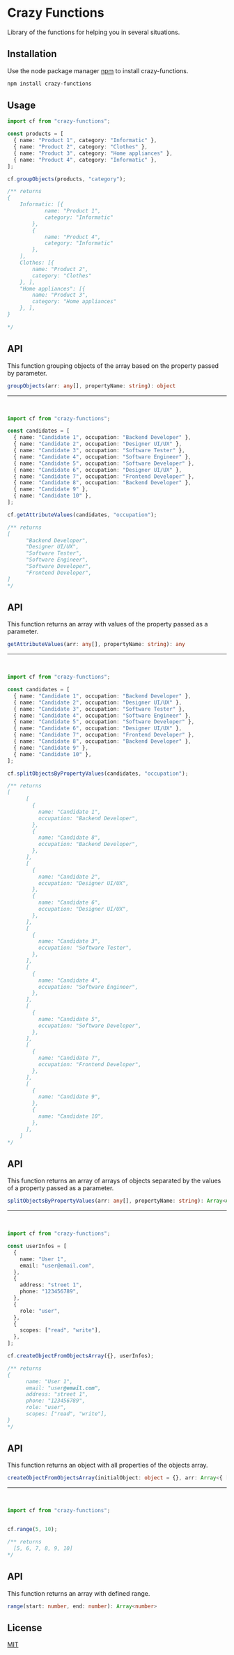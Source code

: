 # Crazy Functions

Library of the functions for helping you in several situations.

## Installation

Use the node package manager [npm](https://nodejs.org/en/download/package-manager) to install crazy-functions.

```bash
npm install crazy-functions
```

## Usage

```typescript
import cf from "crazy-functions";

const products = [
  { name: "Product 1", category: "Informatic" },
  { name: "Product 2", category: "Clothes" },
  { name: "Product 3", category: "Home appliances" },
  { name: "Product 4", category: "Informatic" },
];

cf.groupObjects(products, "category");

/** returns 
{
    Informatic: [{
            name: "Product 1",
            category: "Informatic"
        },
        {
            name: "Product 4",
            category: "Informatic"
        },
    ],
    Clothes: [{
        name: "Product 2",
        category: "Clothes"
    }, ],
    "Home appliances": [{
        name: "Product 3",
        category: "Home appliances"
    }, ],
}

*/
```

## API

This function grouping objects of the array based on the property passed by parameter.

```typescript
groupObjects(arr: any[], propertyName: string): object
```

---

&nbsp;

```typescript
import cf from "crazy-functions";

const candidates = [
  { name: "Candidate 1", occupation: "Backend Developer" },
  { name: "Candidate 2", occupation: "Designer UI/UX" },
  { name: "Candidate 3", occupation: "Software Tester" },
  { name: "Candidate 4", occupation: "Software Engineer" },
  { name: "Candidate 5", occupation: "Software Developer" },
  { name: "Candidate 6", occupation: "Designer UI/UX" },
  { name: "Candidate 7", occupation: "Frontend Developer" },
  { name: "Candidate 8", occupation: "Backend Developer" },
  { name: "Candidate 9" },
  { name: "Candidate 10" },
];

cf.getAttributeValues(candidates, "occupation");

/** returns 
[
      "Backend Developer",
      "Designer UI/UX",
      "Software Tester",
      "Software Engineer",
      "Software Developer",
      "Frontend Developer",
]
*/
```

## API

This function returns an array with values ​​of the property passed as a parameter.

```typescript
getAttributeValues(arr: any[], propertyName: string): any
```

---

&nbsp;

```typescript
import cf from "crazy-functions";

const candidates = [
  { name: "Candidate 1", occupation: "Backend Developer" },
  { name: "Candidate 2", occupation: "Designer UI/UX" },
  { name: "Candidate 3", occupation: "Software Tester" },
  { name: "Candidate 4", occupation: "Software Engineer" },
  { name: "Candidate 5", occupation: "Software Developer" },
  { name: "Candidate 6", occupation: "Designer UI/UX" },
  { name: "Candidate 7", occupation: "Frontend Developer" },
  { name: "Candidate 8", occupation: "Backend Developer" },
  { name: "Candidate 9" },
  { name: "Candidate 10" },
];

cf.splitObjectsByPropertyValues(candidates, "occupation");

/** returns
[
      [
        {
          name: "Candidate 1",
          occupation: "Backend Developer",
        },
        {
          name: "Candidate 8",
          occupation: "Backend Developer",
        },
      ],
      [
        {
          name: "Candidate 2",
          occupation: "Designer UI/UX",
        },
        {
          name: "Candidate 6",
          occupation: "Designer UI/UX",
        },
      ],
      [
        {
          name: "Candidate 3",
          occupation: "Software Tester",
        },
      ],
      [
        {
          name: "Candidate 4",
          occupation: "Software Engineer",
        },
      ],
      [
        {
          name: "Candidate 5",
          occupation: "Software Developer",
        },
      ],
      [
        {
          name: "Candidate 7",
          occupation: "Frontend Developer",
        },
      ],
      [
        {
          name: "Candidate 9",
        },
        {
          name: "Candidate 10",
        },
      ],
    ]
*/
```

## API

This function returns an array of arrays of objects separated by the values ​​of a property passed as a parameter.

```typescript
splitObjectsByPropertyValues(arr: any[], propertyName: string): Array<Array<any>>
```

---

&nbsp;

```typescript
import cf from "crazy-functions";

const userInfos = [
  {
    name: "User 1",
    email: "user@email.com",
  },
  {
    address: "street 1",
    phone: "123456789",
  },
  {
    role: "user",
  },
  {
    scopes: ["read", "write"],
  },
];

cf.createObjectFromObjectsArray({}, userInfos);

/** returns
{
      name: "User 1",
      email: "user@email.com",
      address: "street 1",
      phone: "123456789",
      role: "user",
      scopes: ["read", "write"],
}
*/
```

## API

This function returns an object with all properties of the objects array.

```typescript
createObjectFromObjectsArray(initialObject: object = {}, arr: Array<{ [key: string]: any }): object
```

---

&nbsp;

```typescript
import cf from "crazy-functions";


cf.range(5, 10);

/** returns
  [5, 6, 7, 8, 9, 10]
*/
```

## API

This function returns an array with defined range.

```typescript
range(start: number, end: number): Array<number>
```

## License

[MIT](https://choosealicense.com/licenses/mit/)
